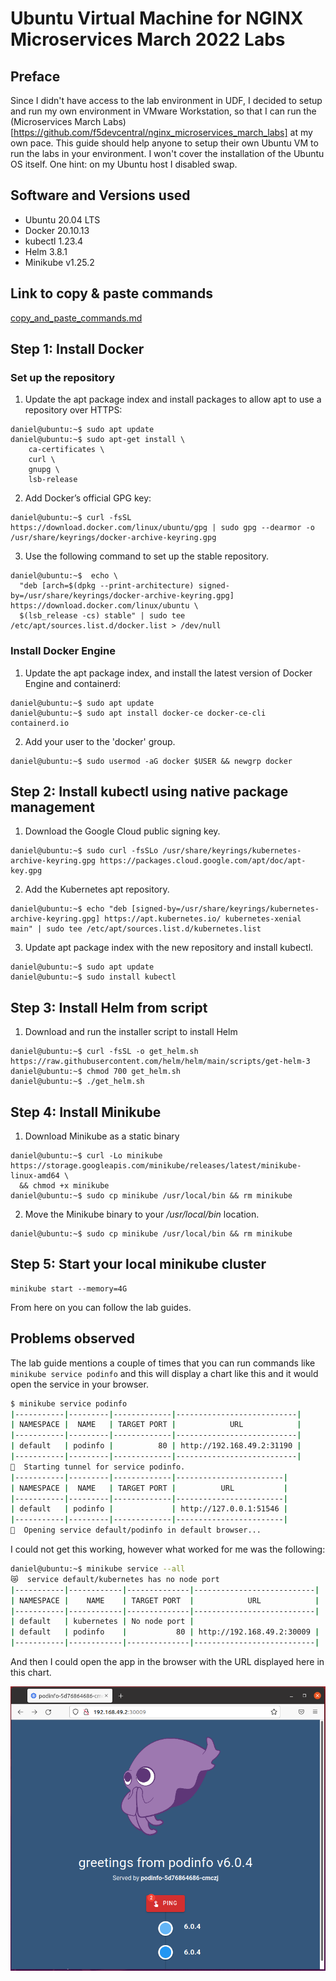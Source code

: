 # Ubuntu Virtual Machine for NGINX Microservices March 2022 Labs

## Preface
Since I didn't have access to the lab environment in UDF, I decided to setup and run my own environment in VMware Workstation, so that I can run the (Microservices March Labs)[https://github.com/f5devcentral/nginx_microservices_march_labs] at my own pace.
This guide should help anyone to setup their own Ubuntu VM to run the labs in your environment.
I won't cover the installation of the Ubuntu OS itself. One hint: on my Ubuntu host I disabled swap. 

## Software and Versions used
* Ubuntu 20.04 LTS
* Docker 20.10.13
* kubectl 1.23.4
* Helm 3.8.1
* Minikube v1.25.2

## Link to copy & paste commands
[copy_and_paste_commands.md](copy_and_paste_commands.md)

## Step 1: Install Docker

### Set up the repository
1. Update the apt package index and install packages to allow apt to use a repository over HTTPS:
```shell
daniel@ubuntu:~$ sudo apt update
daniel@ubuntu:~$ sudo apt-get install \
    ca-certificates \
    curl \
    gnupg \
    lsb-release
```
2. Add Docker’s official GPG key:
```shell
daniel@ubuntu:~$ curl -fsSL https://download.docker.com/linux/ubuntu/gpg | sudo gpg --dearmor -o /usr/share/keyrings/docker-archive-keyring.gpg
```
3. Use the following command to set up the stable repository. 
```shell
daniel@ubuntu:~$  echo \
  "deb [arch=$(dpkg --print-architecture) signed-by=/usr/share/keyrings/docker-archive-keyring.gpg] https://download.docker.com/linux/ubuntu \
  $(lsb_release -cs) stable" | sudo tee /etc/apt/sources.list.d/docker.list > /dev/null
```

### Install Docker Engine
1. Update the apt package index, and install the latest version of Docker Engine and containerd:
```shell
daniel@ubuntu:~$ sudo apt update
daniel@ubuntu:~$ sudo apt install docker-ce docker-ce-cli containerd.io
```
2. Add your user to the 'docker' group. 
```shell
daniel@ubuntu:~$ sudo usermod -aG docker $USER && newgrp docker
```

## Step 2: Install kubectl using native package management
1. Download the Google Cloud public signing key.
```shell
daniel@ubuntu:~$ sudo curl -fsSLo /usr/share/keyrings/kubernetes-archive-keyring.gpg https://packages.cloud.google.com/apt/doc/apt-key.gpg
```
2. Add the Kubernetes apt repository.
```shell
daniel@ubuntu:~$ echo "deb [signed-by=/usr/share/keyrings/kubernetes-archive-keyring.gpg] https://apt.kubernetes.io/ kubernetes-xenial main" | sudo tee /etc/apt/sources.list.d/kubernetes.list
```
3. Update apt package index with the new repository and install kubectl.
```shell
daniel@ubuntu:~$ sudo apt update
daniel@ubuntu:~$ sudo install kubectl
```

## Step 3: Install Helm from script
1. Download and run the installer script to install Helm
```shell
daniel@ubuntu:~$ curl -fsSL -o get_helm.sh https://raw.githubusercontent.com/helm/helm/main/scripts/get-helm-3
daniel@ubuntu:~$ chmod 700 get_helm.sh
daniel@ubuntu:~$ ./get_helm.sh
```

## Step 4: Install Minikube
1. Download Minikube as a static binary
```shell
daniel@ubuntu:~$ curl -Lo minikube https://storage.googleapis.com/minikube/releases/latest/minikube-linux-amd64 \
  && chmod +x minikube
daniel@ubuntu:~$ sudo cp minikube /usr/local/bin && rm minikube
```
2. Move the Minikube binary to your _/usr/local/bin_ location.
```shell
daniel@ubuntu:~$ sudo cp minikube /usr/local/bin && rm minikube
```

## Step 5: Start your local minikube cluster
```shell
minikube start --memory=4G
```
From here on you can follow the lab guides.

## Problems observed
The lab guide mentions a couple of times that you can run commands like `minikube service podinfo` and this will display a chart like this and it would open the service in your browser.
```bash
$ minikube service podinfo
|-----------|---------|-------------|---------------------------|
| NAMESPACE |  NAME   | TARGET PORT |            URL            |
|-----------|---------|-------------|---------------------------|
| default   | podinfo |          80 | http://192.168.49.2:31190 |
|-----------|---------|-------------|---------------------------|
🏃  Starting tunnel for service podinfo.
|-----------|---------|-------------|------------------------|
| NAMESPACE |  NAME   | TARGET PORT |          URL           |
|-----------|---------|-------------|------------------------|
| default   | podinfo |             | http://127.0.0.1:51546 |
|-----------|---------|-------------|------------------------|
🎉  Opening service default/podinfo in default browser...
```
I could not get this working, however what worked for me was the following:
```bash
daniel@ubuntu:~$ minikube service --all
😿  service default/kubernetes has no node port
|-----------|------------|--------------|---------------------------|
| NAMESPACE |    NAME    | TARGET PORT  |            URL            |
|-----------|------------|--------------|---------------------------|
| default   | kubernetes | No node port |
| default   | podinfo    |           80 | http://192.168.49.2:30009 |
|-----------|------------|--------------|---------------------------|
```
And then I could open the app in the browser with the URL displayed here in this chart.

![podinfo](assets/podinfo.png)
